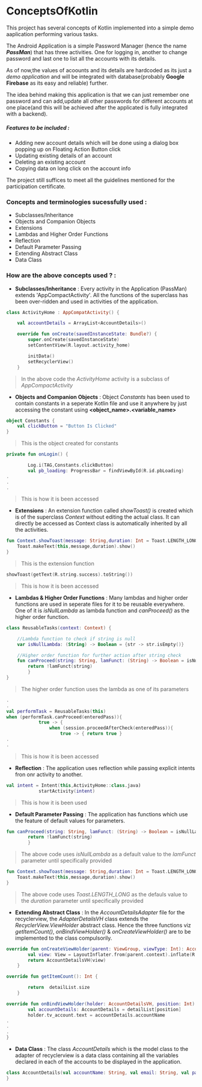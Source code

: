# ConceptsOfKotlin
This project has several concepts of Kotlin implemented into a simple demo aaplication performing various tasks.

The Android Application is a simple Password Manager (hence the name ***PassMan***) that has three activities. One for logging in, another to change password and last one to list all the accounts with its details.

As of now,the values of acoounts and its details are hardcoded as its just a _demo application_ and will be integrated with database(probably **Google Firebase** as its easy and reliable) further.

The idea behind making this application is that we can just remember one password and can add,update all other passwords for different accounts at one place(and this will be achieved after the applicated is fully integrated with a backend). 

##### Features to be included :
- Adding new account details which will be done using a dialog box popping up on Floating Action Button click
- Updating existing details of an account
- Deleting an existing account
- Copying data on long click on the account info

The project still suffices to meet all the guidelines mentioned for the participation certificate.

### Concepts and terminologies sucessfully used :

- Subclasses/Inheritance
- Objects and Companion Objects
- Extensions
- Lambdas and Higher Order Functions
- Reflection
- Default Parameter Passing
- Extending Abstract Class
- Data Class


### How are the above concepts used ? :

- **Subclasses/Inheritance** : Every activity in the Application (PassMan) extends 'AppCompactActivity'. All the functions of the superclass has been over-ridden and used in activities of the application.
```kotlin
class ActivityHome : AppCompatActivity() {

    val accountDetails = ArrayList<AccountDetails>()

    override fun onCreate(savedInstanceState: Bundle?) {
        super.onCreate(savedInstanceState)
        setContentView(R.layout.activity_home)

        initData()
        setRecyclerView()
    }
```
> In the above code the _ActivityHome_ activity is a subclass of _AppCompactActivity_



- **Objects and Companion Objects** : Object _Constants_ has been used to contain constants in a seperate Kotlin file and use it anywhere by just accessing the constant using **<object_name>.<variable_name>**
```kotlin
object Constants {
    val clickButton = "Button Is Clicked"
}
```
> This is the object created for constants

```kotlin
private fun onLogin() {

        Log.i(TAG,Constants.clickButton)
        val pb_loading: ProgressBar = findViewById(R.id.pbLoading)
.
.
.
```
> This is how it is been accessed



- **Extensions** : An extension function called _showToast()_ is created which is of the superclass _Context_ without editing the actual class. It can directly be accessed as Context class is automatically inherited by all the activities.
```kotlin
fun Context.showToast(message: String,duration: Int = Toast.LENGTH_LONG){
    Toast.makeText(this,message,duration).show()
}
```
> This is the extension function
```kotlin
showToast(getText(R.string.success).toString())
```
> This is how it is been accessed



- **Lambdas & Higher Order Functions** : Many lambdas and higher order functions are used in seperate files for it to be reusable everywhere. One of it is _isNullLambda_ as lambda function and _canProceed()_ as the higher order function. 
```kotlin
class ReusableTasks(context: Context) {

    //Lambda function to check if string is null
    var isNullLambda: (String) -> Boolean = {str -> str.isEmpty()}

    //Higher order function for further action after string check
    fun canProceed(string: String, lamFunct: (String) -> Boolean = isNullLambda): Boolean{
        return !lamFunct(string)
        }
}
```
> The higher order function uses the lambda as one of its parameters

```kotlin
.
.
val performTask = ReusableTasks(this)
when (performTask.canProceed(enteredPass)){
            true -> {
                when (session.proceedAfterCheck(enteredPass)){
                    true -> { return true }
.
.
```
> This is how it is been accessed




- **Reflection** : The application uses reflection while passing explicit intents fron onr activity to another. 
```kotlin
val intent = Intent(this,ActivityHome::class.java)
            startActivity(intent)
```
> This is how it is been used



- **Default Parameter Passing** : The application has functions which use the feature of default values for parameters. 
```kotlin
fun canProceed(string: String, lamFunct: (String) -> Boolean = isNullLambda): Boolean{
        return !lamFunct(string)
        }
```
> The above code uses _isNullLambda_ as a default value to the _lamFunct_ parameter until specifically provided

```kotlin
fun Context.showToast(message: String,duration: Int = Toast.LENGTH_LONG){
    Toast.makeText(this,message,duration).show()
}
```
> The above code uses _Toast.LENGTH_LONG_ as the defauls value to the _duration_ parameter until specifically provided



- **Extending Abstract Class** : In the _AccountDetailsAdapter_ file for the recyclerview, the _AdapterDetailsVH_ class extends the _RecyclerView.ViewHolder_ abstract class. Hence the three functions viz _getItemCount()_, _onBindViewHolder()_ & _onCreateViewHolder()_ are to be implemented to the class compulsorily.
```kotlin
override fun onCreateViewHolder(parent: ViewGroup, viewType: Int): AccountDetailsVH {
        val view: View = LayoutInflater.from(parent.context).inflate(R.layout.recycler_elements,parent,false)
        return AccountDetailsVH(view)
    }

override fun getItemCount(): Int {

        return  detailList.size
    }

override fun onBindViewHolder(holder: AccountDetailsVH, position: Int) {
        val accountDetails: AccountDetails = detailList[position]
        holder.tv_account.text = accountDetails.accountName
.
.
.
}
```



- **Data Class** : The class _AccountDetails_ which is the model class to the adapter of recyclerview is a data class containing all the variables declared in each of the accounts to be displayed in the application.
```kotlin
class AccountDetails(val accountName: String, val email: String, val password: String,var expandable: Boolean = false){
}
```
